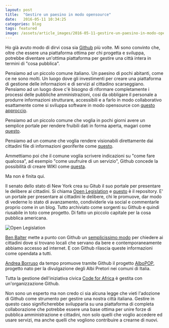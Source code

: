 ```yaml
---
layout: post
title:  "Gestire un paesino in modo opensource"
date:   2016-05-11 10:34:25
categories: blog
tags: featured
image: /assets/article_images/2016-05-11-gestire-un-paesino-in-modo-opensource/1.jpeg
---
```


Ho già avuto modo di dirvi cosa sia [Github](www.github.com) più volte.
Mi sono convinto che, oltre che essere una piattaforma ottima per chi progetta e sviluppa, potrebbe diventare un'ottima piattaforma per gestire una città intera in termini di "cosa pubblica".

Pensiamo ad un piccolo comune italiano. Un paesino di pochi abitanti, come ce ne sono molti. Un luogo dove gli investimenti per creare una piattaforma di gestione delle informazioni e di servizi al cittadino scarseggiano. Pensiamo ad un luogo dove c'è bisogno di riformare completamente i processi delle pubbliche amministrazioni, cosi da obbligare il personale a produrre informazioni strutturare, accessibili e a farlo in modo collaborativo esattamente come si sviluppa software in modo opensource con [questo approccio](http://iltempe.github.io/blog/2016/05/05/primi-passi-con-github.html).

Pensiamo ad un piccolo comune che voglia in pochi giorni avere un semplice portale per rendere fruibili dati in forma aperta, magari come [questo](http://iltempe.github.io/opendatagentediprato/). 

Pensiamo ad un comune che voglia rendere visionabili direttamente dai cittadini file di informazioni georiferite come [questo](https://github.com/iltempe/opendataprato/blob/master/artigiani.geojson).

Ammettiamo poi che il comune voglia scrivere indicazioni su "come fare qualcosa", ad esempio "come usufruire di un servizio", Github concede la possibilità di creare WIKI come [questa](https://github.com/TerritoriOpen/website/wiki).

Ma non è finita qui.

Il senato dello stato di New York crea su Gitub il suo portale per presentare le delibere ai cittadini. Si chiama [Open Legislation](http://open.nysenate.gov/legislation) e [questo](https://github.com/nysenate/OpenLegislation) è il repository. E' un portale per presentare ai cittadini le delibere, chi le promuove, dar modo di vederne lo stato di avanzamento, condividerle via social e commentarle proprio come in un blog. Tutto archiviato come sorgenti su Github e quindi riusabile in toto come progetto. Di fatto un piccolo capitale per la cosa pubblica americana.

![Open Legislation](https://raw.githubusercontent.com/nysenate/OpenLegislation/master/src/main/webapp/static/img/bill-page.png)

[Ben Balter](https://twitter.com/benbalter?lang=it) mette a punto con Github un [semplicissimo modo](https://github.com/benbalter/dc-wifi-social) per chiedere ai cittadini dove si trovano locali che servano da bere e contemporaneamente abbiamo accesso ad internet. E con Github rilascia queste informazioni come opendata a tutti.

[Andrea Borruso](https://twitter.com/aborruso?lang=it) da tempo promuove tramite Github il progetto [AlboPOP](https://github.com/aborruso/albo-pop), progetto nato per la divulgazione degli Albi Pretori nei comuni di Italia.

Tutta la gestione dell'iniziativa civica [Code for Africa](https://codeforafrica.org/) è gestita con un'organizzazione Github.

Non sono un esperto ma non credo ci sia alcuna legge che vieti l'adozione di Github come strumento per gestire una nostra città italiana. Gestire in questo caso significherebbe svilupparla su una piattaforma di completa collaborazione che potrebbe essere una base ottima per unire forze di pubblica amministrazione e cittadini, non solo quelli che voglio accedere ed usare servizi, ma anche quelli che vogliono contribuire a crearne di nuovi.



